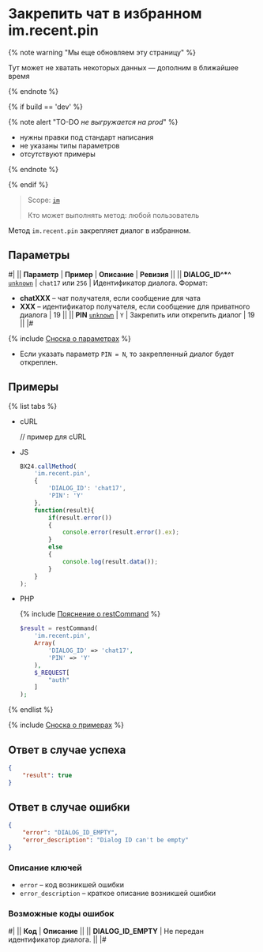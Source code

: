 # Закрепить чат в избранном im.recent.pin

{% note warning "Мы еще обновляем эту страницу" %}

Тут может не хватать некоторых данных — дополним в ближайшее время

{% endnote %}

{% if build == 'dev' %}

{% note alert "TO-DO _не выгружается на prod_" %}

- нужны правки под стандарт написания
- не указаны типы параметров
- отсутствуют примеры

{% endnote %}

{% endif %}

> Scope: [`im`](../../scopes/permissions.md)
>
> Кто может выполнять метод: любой пользователь

Метод `im.recent.pin` закрепляет диалог в избранном.

## Параметры

#|
|| **Параметр** | **Пример** | **Описание** | **Ревизия** ||
|| **DIALOG_ID^*^**
[`unknown`](../../data-types.md) | `chat17`
или
`256` | Идентификатор диалога. Формат:
- **chatXXX** – чат получателя, если сообщение для чата
- **XXX** – идентификатор получателя, если сообщение для приватного диалога | 19 ||
|| **PIN**
[`unknown`](../../data-types.md) | `Y` | Закрепить или открепить диалог | 19 ||
|#

{% include [Сноска о параметрах](../../../_includes/required.md) %}

- Если указать параметр `PIN = N`, то закрепленный диалог будет откреплен.

## Примеры

{% list tabs %}

- cURL

    // пример для cURL

- JS

    ```js
    BX24.callMethod(
        'im.recent.pin',
        {
            'DIALOG_ID': 'chat17',
            'PIN': 'Y'
        },
        function(result){
            if(result.error())
            {
                console.error(result.error().ex);
            }
            else
            {
                console.log(result.data());
            }
        }
    );
    ```

- PHP

    {% include [Пояснение о restCommand](../_includes/rest-command.md) %}

    ```php
    $result = restCommand(
        'im.recent.pin',
        Array(
            'DIALOG_ID' => 'chat17',
            'PIN' => 'Y'
        ),
        $_REQUEST[
            "auth"
        ]
    );    
    ```

{% endlist %}

{% include [Сноска о примерах](../../../_includes/examples.md) %}

## Ответ в случае успеха

```json
{
    "result": true
}
```

## Ответ в случае ошибки

```json
{
    "error": "DIALOG_ID_EMPTY",
    "error_description": "Dialog ID can't be empty"
}
```

### Описание ключей

- `error` – код возникшей ошибки
- `error_description` – краткое описание возникшей ошибки

### Возможные коды ошибок

#|
|| **Код** | **Описание** ||
|| **DIALOG_ID_EMPTY** | Не передан идентификатор диалога. ||
|#